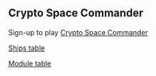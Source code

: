
## Crypto Space Commander

Sign-up to play [Crypto Space Commander](https://www.csc-game.com/enlist/q7NrOrEP7)

[Ships table](/csc/catalog/ships.html)

[Module table](/csc/catalog/modules.html)

<!--
[List of MEA stars and ship launching tool](stars.html)

[List of your ships](ships.html)
-->